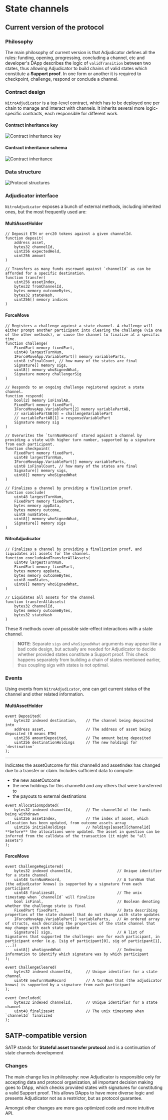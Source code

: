 # State channels

## Current version of the protocol

### Philosophy

The main philosophy of current version is that Adjudicator defines all the rules: funding, opening, progressing, concluding a channel, etc and developer's DApp describes the logic of `validTransition` between two states, thus allowing Adjudicator to build chains of valid states which constitute a **Support proof**. In one form or another it is required to checkpoint, challenge, respond or conclude a channel.

### Contract design

`NitroAdjudicator` is a top-level contract, which has to be deployed one per chain to manage and interact with channels. It inherits several more logic-specific contracts, each responsible for different work.

#### Contract inheritance key

![Contract inheritance key](./img/contract-inheritance-key.png)


#### Contract inheritance schema

![Contract inheritance](./img/contract-inheritance.png)

### Data structure

![Protocol structures](./img/statechannels-structures.png)

### Adjudicator interface

`NitroAdjudicator` exposes a bunch of external methods, including inherited ones, but the most frequently used are:

#### MultiAssetHolder

```solidity
// Deposit ETH or erc20 tokens against a given channelId.
function deposit(
    address asset,
    bytes32 channelId,
    uint256 expectedHeld,
    uint256 amount
)
```

```solidity
// Transfers as many funds escrowed against `channelId` as can be afforded for a specific destination.
function transfer(
    uint256 assetIndex,
    bytes32 fromChannelId,
    bytes memory outcomeBytes,
    bytes32 stateHash,
    uint256[] memory indices
)
```

#### ForceMove

```solidity
// Registers a challenge against a state channel. A challenge will either prompt another participant into clearing the challenge (via one of the other methods), or cause the channel to finalize at a specific time.
function challenge(
    FixedPart memory fixedPart,
    uint48 largestTurnNum,
    IForceMoveApp.VariablePart[] memory variableParts,
    uint8 isFinalCount, // how many of the states are final
    Signature[] memory sigs,
    uint8[] memory whoSignedWhat,
    Signature memory challengerSig
)
```

```solidity
// Responds to an ongoing challenge registered against a state channel.
function respond(
    bool[2] memory isFinalAB,
    FixedPart memory fixedPart,
    IForceMoveApp.VariablePart[2] memory variablePartAB,
    // variablePartAB[0] = challengeVariablePart
    // variablePartAB[1] = responseVariablePart
    Signature memory sig
)
```

```solidity
// Overwrites the `turnNumRecord` stored against a channel by providing a state with higher turn number, supported by a signature from each participant.
function checkpoint(
    FixedPart memory fixedPart,
    uint48 largestTurnNum,
    IForceMoveApp.VariablePart[] memory variableParts,
    uint8 isFinalCount, // how many of the states are final
    Signature[] memory sigs,
    uint8[] memory whoSignedWhat
)
```

```solidity
// Finalizes a channel by providing a finalization proof.
function conclude(
    uint48 largestTurnNum,
    FixedPart memory fixedPart,
    bytes memory appData,
    bytes memory outcome,
    uint8 numStates,
    uint8[] memory whoSignedWhat,
    Signature[] memory sigs
)
```

#### NitroAdjudicator

```solidity
// Finalizes a channel by providing a finalization proof, and liquidates all assets for the channel.
function concludeAndTransferAllAssets(
    uint48 largestTurnNum,
    FixedPart memory fixedPart,
    bytes memory appData,
    bytes memory outcomeBytes,
    uint8 numStates,
    uint8[] memory whoSignedWhat,
)
```

```solidity
// Liquidates all assets for the channel
function transferAllAssets(
    bytes32 channelId,
    bytes memory outcomeBytes,
    bytes32 stateHash
)
```

These 8 methods cover all possible side-effect interactions with a state channel.

> **NOTE**: Separate `sigs` and `whoSignedWhat` arguments may appear like a bad code design, but actually are needed for Adjudicator to decide whether provided states constitute a Support proof. This check happens separately from building a chain of states mentioned earlier, thus coupling sigs with states is not optimal.

### Events

Using events from `NitroAdjudicator`, one can get current status of the channel and other related information.

#### MultiAssetHolder

```solidity
event Deposited(
    bytes32 indexed destination,    // The channel being deposited into
    address asset,                  // The address of asset being deposited (0 means ETH)
    uint256 amountDeposited,        // The amount being deposited
    uint256 destinationHoldings     // The new holdings for `destination`
);
```

---

Indicates the assetOutcome for this channelId and assetIndex has changed due to a transfer or claim. Includes sufficient data to compute:

- the new assetOutcome
- the new holdings for this channelId and any others that were transferred to
- the payouts to external destinations

```solidity
event AllocationUpdated(
    bytes32 indexed channelId,      // The channelId of the funds being withdrawn
    uint256 assetIndex,             // The index of asset, which allocation has been updated, from outcome assets array
    uint256 initialHoldings         // holdings[asset][channelId] **before** the allocations were updated. The asset in question can be inferred from the calldata of the transaction (it might be "all assets")
);
```

#### ForceMove

```solidity
event ChallengeRegistered(
    bytes32 indexed channelId,                    // Unique identifier for a state channel
    uint48 turnNumRecord,                         // A turnNum that (the adjudicator knows) is supported by a signature from each participant
    uint48 finalizesAt,                           // The unix timestamp when `channelId` will finalize
    bool isFinal,                                 // Boolean denoting whether the challenge state is final
    FixedPart fixedPart,                          // Data describing properties of the state channel that do not change with state updates
    IForceMoveApp.VariablePart[] variableParts,   // An ordered array of structs, each decribing the properties of the state channel that may change with each state update
    Signature[] sigs,                             // A list of Signatures that supported the challenge: one for each participant, in participant order (e.g. [sig of participant[0], sig of participant[1], ...])
    uint8[] whoSignedWhat                         // Indexing information to identify which signature was by which participant
);
```

```solidity
event ChallengeCleared(
    bytes32 indexed channelId,      // Unique identifier for a state channel
    uint48 newTurnNumRecord         // A turnNum that (the adjudicator knows) is supported by a signature from each participant
);
```

```solidity
event Concluded(
    bytes32 indexed channelId,      // Unique identifier for a state channel
    uint48 finalizesAt              // The unix timestamp when `channelId` finalized
);
```

## SATP-compatible version

SATP stands for **Stateful asset transfer protocol** and is a continuation of state channels development

### Changes

The main change lies in philosophy: now Adjudicator is responsible only for accepting data and protocol organization, all important decision making goes to DApp, which checks provided states with signatures for constituting a valid Support proof. This allows DApps to have more diverse logic and presents Adjudicator not as a restrictor, but as protocol guarantee.

Amongst other changes are more gas optimized code and more intuitive API.

